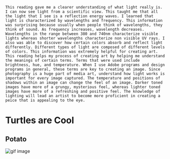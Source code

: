 	This reading gave me a clearer understanding of what light really is. I can now see light from a scientific view. This taught me that all the light that I see is a reflection energy waves. I learned that light is characterized by wavelengths and frequency. This information was surprising because usually when people think of wavelengths, they think of sound. As frequency increases, wavelength decreases. Wavelengths in the range between 380 and 740nm characterize visible lights whereas shorter wavelengths characterize non visible UV rays. I also was able to discover how certain colors absorb and reflect light differently. Different types of light are composed of different levels of colors. This information was extremely helpful for creating art.
	This reading helps my process of creating art by helping me understand the meanings of certain terms. Terms that were used include brightness, hue, and temperature. When I use Adobe programs and design programs in general, these terms are key to creating an image. Since photography is a huge part of media art, understand how light works is important for every image captured. The temperature and positions of shadows within an image can change the feel of an image. Darker toned images have more of a grungy, mysterious feel, whereas lighter toned images have more of a refreshing and positive feel. The knowledge of lighting will lead an artist to become more proficient in creating a peice that is appealing to the eye. 

# Turtles are Cool
## Potato
![gif image](https://media.giphy.com/media/kKzFYlqCv7yDe/giphy.gif)
